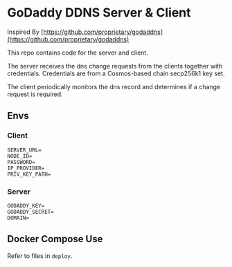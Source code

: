 # GoDaddy DDNS Server & Client
Inspired By [https://github.com/proprietary/godaddns](https://github.com/proprietary/godaddns)


This repo contains code for the server and client. 

The server receives the dns change requests from the clients together with credentials. Credentials are from a Cosmos-based chain secp256k1 key set.

The client periodically monitors the dns record and determines if a change request is required.

## Envs
### Client
```
SERVER_URL=
NODE_ID=
PASSWORD=
IP_PROVIDER=
PRIV_KEY_PATH=
```
### Server
```
GODADDY_KEY=
GODADDY_SECRET=
DOMAIN=
```

## Docker Compose Use
Refer to files in `deploy`.